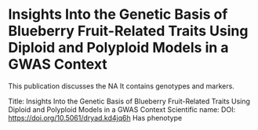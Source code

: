 # Insights Into the Genetic Basis of Blueberry Fruit-Related Traits Using Diploid and Polyploid Models in a GWAS Context

This publication discusses the NA
It contains  genotypes and  markers.

Title: Insights Into the Genetic Basis of Blueberry Fruit-Related Traits Using Diploid and Polyploid Models in a GWAS Context
Scientific name: 
DOI: https://doi.org/10.5061/dryad.kd4jq6h
Has phenotype 

